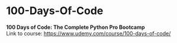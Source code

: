# 100-Days-Of-Code
**100 Days of Code: The Complete Python Pro Bootcamp**<br> 
Link to course: https://www.udemy.com/course/100-days-of-code/
